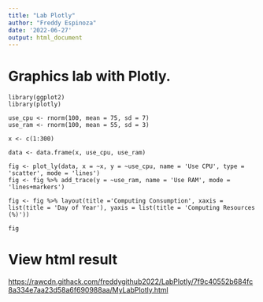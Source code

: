 ```yaml
---
title: "Lab Plotly"
author: "Freddy Espinoza"
date: '2022-06-27'
output: html_document
---
```


# Graphics lab with Plotly.


```{r}
library(ggplot2)
library(plotly)

use_cpu <- rnorm(100, mean = 75, sd = 7)
use_ram <- rnorm(100, mean = 55, sd = 3)

x <- c(1:300)

data <- data.frame(x, use_cpu, use_ram)

fig <- plot_ly(data, x = ~x, y = ~use_cpu, name = 'Use CPU', type = 'scatter', mode = 'lines') 
fig <- fig %>% add_trace(y = ~use_ram, name = 'Use RAM', mode = 'lines+markers') 

fig <- fig %>% layout(title ='Computing Consumption', xaxis = list(title = 'Day of Year'), yaxis = list(title = 'Computing Resources (%)'))

fig
```

# View html result

https://rawcdn.githack.com/freddygithub2022/LabPlotly/7f9c40552b684fc8a334e7aa23d58a6f690988aa/MyLabPlotly.html
